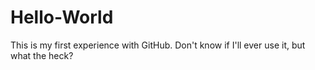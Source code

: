 # Hello-World
This is my first experience with GitHub.
Don't know if I'll ever use it, but what the heck?

